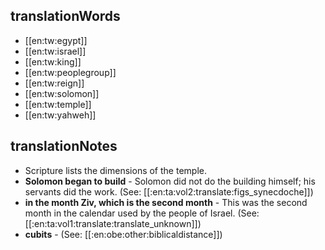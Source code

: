 ## translationWords

* [[en:tw:egypt]]
* [[en:tw:israel]]
* [[en:tw:king]]
* [[en:tw:peoplegroup]]
* [[en:tw:reign]]
* [[en:tw:solomon]]
* [[en:tw:temple]]
* [[en:tw:yahweh]]

## translationNotes

* Scripture lists the dimensions of the temple.
* **Solomon began to build** - Solomon did not do the building himself; his servants did the work.  (See: [[:en:ta:vol2:translate:figs_synecdoche]])
* **in the month Ziv, which is the second month** - This was the second month in the calendar used by the people of Israel.  (See: [[:en:ta:vol1:translate:translate_unknown]])
* **cubits** - (See: [[:en:obe:other:biblicaldistance]])
